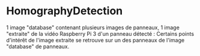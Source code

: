 # HomographyDetection
1 image "database" contenant plusieurs images de panneaux, 1 image "extraite" de la vidéo Raspberry Pi 3 d'un panneau détecté : Certains points d'intérêt de l'image extraite se retrouve sur un des panneaux de l'image "database" de panneaux.
